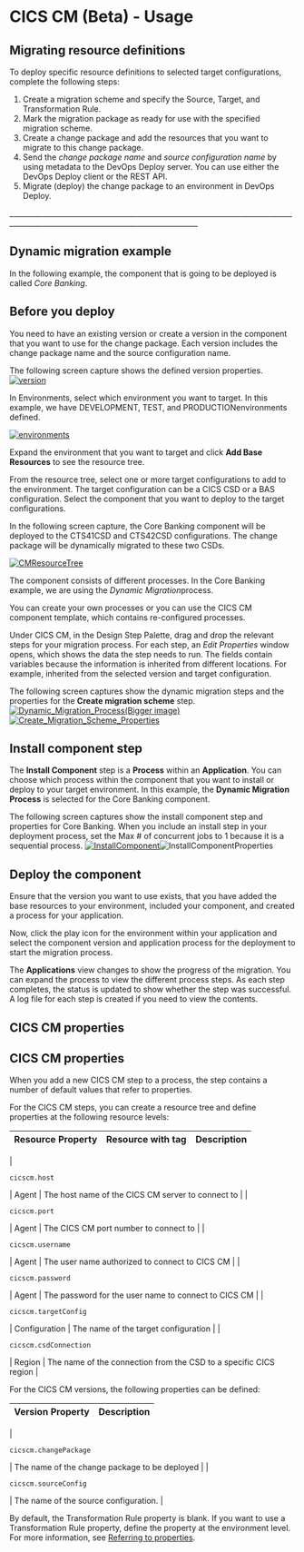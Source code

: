 
# CICS CM (Beta) - Usage


## Migrating resource definitions

To deploy specific resource definitions to selected target configurations, complete the following steps:

1. Create a migration scheme and specify the Source, Target, and Transformation Rule.
2. Mark the migration package as ready for use with the specified migration scheme.
3. Create a change package and add the resources that you want to migrate to this change package.
4. Send the *change package name* and *source configuration name* by using metadata to the DevOps Deploy server. You can use either the DevOps Deploy client or the REST API.
5. Migrate (deploy) the change package to an environment in DevOps Deploy.

\_\_\_\_\_\_\_\_\_\_\_\_\_\_\_\_\_\_\_\_\_\_\_\_\_\_\_\_\_\_\_\_\_\_\_\_\_\_\_\_\_\_\_\_\_\_\_\_\_\_\_\_\_\_\_\_\_\_\_\_\_\_\_\_\_\_\_\_\_\_\_\_\_\_\_\_\_\_\_\_\_\_\_\_\_\_\_\_\_\_\_\_\_\_\_\_\_\_\_\_\_\_\_\_\_\_\_\_\_\_\_\_\_\_\_\_\_\_\_\_\_\_\_\_\_\_\_\_\_\_

## Dynamic migration example

In the following example, the component that is going to be deployed is called *Core Banking*.

## Before you deploy

You need to have an existing version or create a version in the component that you want to use for the change package. Each version includes the change package name and the source configuration name.

The following screen capture shows the defined version properties. [![version](media/version.png)](media/version.png)

In Environments, select which environment you want to target. In this example, we have DEVELOPMENT, TEST, and PRODUCTIONenvironments defined.

[![environments](media/environments.png)](environments.png)

Expand the environment that you want to target and click **Add Base Resources** to see the resource tree.

From the resource tree, select one or more target configurations to add to the environment. The target configuration can be a CICS CSD or a BAS configuration. Select the component that you want to deploy to the target configurations.

In the following screen capture, the Core Banking component will be deployed to the CTS41CSD and CTS42CSD configurations. The change package will be dynamically migrated to these two CSDs.

[![CMResourceTree](media/cmresourcetree.png)](media/cmresourcetree.png)

The component consists of different processes. In the Core Banking example, we are using the *Dynamic Migration*process.

You can create your own processes or you can use the CICS CM component template, which contains re-configured processes.

Under CICS CM, in the Design Step Palette, drag and drop the relevant steps for your migration process. For each step, an *Edit Properties* window opens, which shows the data the step needs to run. The fields contain variables because the information is inherited from different locations. For example, inherited from the selected version and target configuration.

The following screen captures show the dynamic migration steps and the properties for the **Create migration scheme** step. [![Dynamic_Migration_Process(Bigger image)](media/dynamic_migration_processbigger-image.png)](dynamic_migration_processbigger-image.png) [![Create_Migration_Scheme_Properties](media/create_migration_scheme_properties.png)](create_migration_scheme_properties.png)


## Install component step

The **Install Component** step is a **Process** within an **Application**. You can choose which process within the component that you want to install or deploy to your target environment. In this example, the **Dynamic Migration Process** is selected for the Core Banking component.

The following screen captures show the install component step and properties for Core Banking. When you include an install step in your deployment process, set the Max # of concurrent jobs to 1 because it is a sequential process. [![InstallComponent](media/installcomponent.png)](installcomponent.png)![InstallComponentProperties](media/installcomponentproperties.png)

## Deploy the component

Ensure that the version you want to use exists, that you have added the base resources to your environment, included your component, and created a process for your application.

Now, click the play icon for the environment within your application and select the component version and application process for the deployment to start the migration process.

The **Applications** view changes to show the progress of the migration. You can expand the process to view the different process steps. As each step completes, the status is updated to show whether the step was successful. A log file for each step is created if you need to view the contents.


## CICS CM properties




## CICS CM properties

When you add a new CICS CM step to a process, the step contains a number of default values that refer to properties.

For the CICS CM steps, you can create a resource tree and define properties at the following resource levels:


| Resource Property | Resource with tag | Description |
| --- | --- | --- |
|
```
cicscm.host
```
| Agent | The host name of the CICS CM server to connect to |
|
```
cicscm.port
```
| Agent | The CICS CM port number to connect to |
|
```
cicscm.username
```
| Agent | The user name authorized to connect to CICS CM |
|
```
cicscm.password
```
| Agent | The password for the user name to connect to CICS CM |
|
```
cicscm.targetConfig
```
| Configuration | The name of the target configuration |
|
```
cicscm.csdConnection
```
| Region | The name of the connection from the CSD to a specific CICS region |

For the CICS CM versions, the following properties can be defined:


| Version Property | Description |
| --- | --- |
|
```
cicscm.changePackage
```
| The name of the change package to be deployed |
|
```
cicscm.sourceConfig
```
| The name of the source configuration. |

By default, the Transformation Rule property is blank. If you want to use a Transformation Rule property, define the property at the environment level. For more information, see [Referring to properties](https://www.ibm.com/docs/en/urbancode-deploy/7.2.3?topic=deployment-properties).

